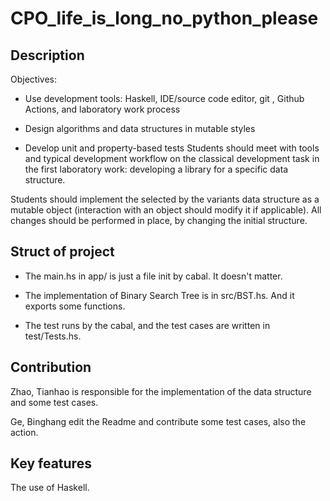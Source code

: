 # CPO_life_is_long_no_python_please

## Description

Objectives:  

- Use development tools: Haskell, IDE/source code editor, git
, Github Actions, and laboratory work process

- Design algorithms and data structures in mutable styles

- Develop unit and property-based tests Students should meet with tools and
typical development workflow on the classical development task in the first
laboratory work: developing a library for a specific data structure.

Students should implement the selected by the variants data structure as a
mutable object (interaction with an object should modify it if applicable). All
 changes should be performed in place, by changing the initial structure.

## Struct of project

- The main.hs in app/ is just a file init by cabal. It doesn't matter.

- The implementation of Binary Search Tree is in src/BST.hs.
And it exports some functions.

- The test runs by the cabal, and the test cases are written in test/Tests.hs.

## Contribution

Zhao, Tianhao is responsible for the implementation of the
data structure and some test cases.

Ge, Binghang edit the Readme and contribute some test cases,
also the action.

## Key features

The use of Haskell.
